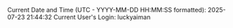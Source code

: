 Current Date and Time (UTC - YYYY-MM-DD HH:MM:SS formatted): 2025-07-23 21:44:32
Current User's Login: luckyaiman
